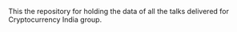 This the repository for holding the data of all the talks delivered for Cryptocurrency India group.

